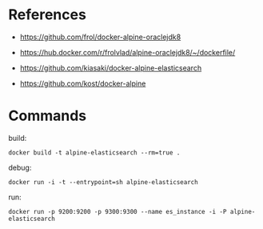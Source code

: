 # References

- https://github.com/frol/docker-alpine-oraclejdk8
- https://hub.docker.com/r/frolvlad/alpine-oraclejdk8/~/dockerfile/

- https://github.com/kiasaki/docker-alpine-elasticsearch
- https://github.com/kost/docker-alpine

# Commands

build:

    docker build -t alpine-elasticsearch --rm=true .

debug:

    docker run -i -t --entrypoint=sh alpine-elasticsearch

run:

    docker run -p 9200:9200 -p 9300:9300 --name es_instance -i -P alpine-elasticsearch